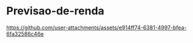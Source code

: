 # Previsao-de-renda




https://github.com/user-attachments/assets/e914ff74-6381-4997-bfea-6fa32586c46e

